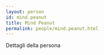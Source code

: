 ```yaml
---
layout: person
id: mind.peanut
title: Mind Peanut
permalink: people/mind.peanut.html
---
```


Dettagli della persona